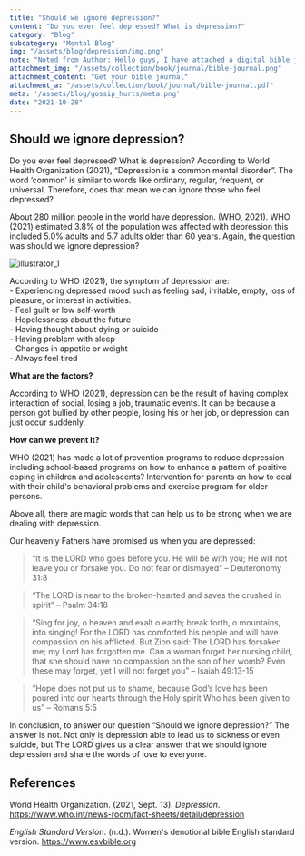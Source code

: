 ```yaml
---
title: "Should we ignore depression?"
content: "Do you ever feel depressed? What is depression?"
category: "Blog"
subcategory: "Mental Blog"
img: "/assets/blog/depression/img.png"
note: "Noted from Author: Hello guys, I have attached a digital bible journal. It is free for you to download. I hope it can help you try to grow mentally and spiritually. Blessing."
attachment_img: "/assets/collection/book/journal/bible-journal.png" 
attachment_content: "Get your bible journal"
attachment_a: "/assets/collection/book/journal/bible-journal.pdf"
meta: '/assets/blog/gossip_hurts/meta.png'
date: "2021-10-28"
---
```


## Should we ignore depression?

Do you ever feel depressed? What is depression? According to World Health Organization (2021), “Depression is a common mental disorder”. The word ‘common’ is similar to words like ordinary, regular, frequent, or universal. Therefore, does that mean we can ignore those who feel depressed?   

About 280 million people in the world have depression. (WHO, 2021). WHO (2021) estimated 3.8% of the population was affected with depression this included 5.0% adults and 5.7 adults older than 60 years. Again, the question was should we ignore depression?   
  

![illustrator_1](/assets/blog/depression/1.png "illustrator 1")

According to WHO (2021), the symptom of depression are:   
    - Experiencing depressed mood such as feeling sad, irritable, empty, loss of pleasure, or interest in activities.   
    - Feel guilt or low self-worth  
    - Hopelessness about the future  
    - Having thought about dying or suicide  
    - Having problem with sleep  
    - Changes in appetite or weight   
    - Always feel tired  



**What are the factors?**  

According to WHO (2021), depression can be the result of having complex interaction of social, losing a job, traumatic events. It can be because a person got bullied by other people, losing his or her job, or depression can just occur suddenly.   

**How can we prevent it?**  

WHO (2021) has made a lot of prevention programs to reduce depression including school-based programs on how to enhance a pattern of positive coping in children and adolescents? Intervention for parents on how to deal with their child's behavioral problems and exercise program for older persons.   



Above all, there are magic words that can help us to be strong when we are dealing with depression.   

Our heavenly Fathers have promised us when you are depressed:  

> “It is the LORD who goes before you. He will be with you; He will not leave you or forsake you. Do not fear or dismayed” – Deuteronomy 31:8  

> “The LORD is near to the broken-hearted and saves the crushed in spirit” – Psalm 34:18  

> “Sing for joy, o heaven and exalt o earth; break forth, o mountains, into singing! For the LORD has comforted his people and will have compassion on his afflicted. But Zion said: The LORD has forsaken me; my Lord has forgotten me. Can a woman forget her nursing child, that she should have no compassion on the son of her womb? Even these may forget, yet I will not forget you” – Isaiah 49:13-15  

> “Hope does not put us to shame, because God’s love has been poured into our hearts through the Holy spirit Who has been given to us” – Romans 5:5  

In conclusion, to answer our question “Should we ignore depression?” The answer is not. Not only is depression able to lead us to sickness or even suicide, but The LORD gives us a clear answer that we should ignore depression and share the words of love to everyone.

## References

World Health Organization. (2021, Sept. 13). *Depression*. https://www.who.int/news-room/fact-sheets/detail/depression   

*English Standard Version*. (n.d.). Women's denotional bible English standard version. https://www.esvbible.org  
